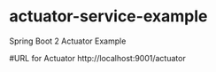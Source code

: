 # actuator-service-example
Spring Boot 2  Actuator Example

#URL for Actuator 
http://localhost:9001/actuator 
